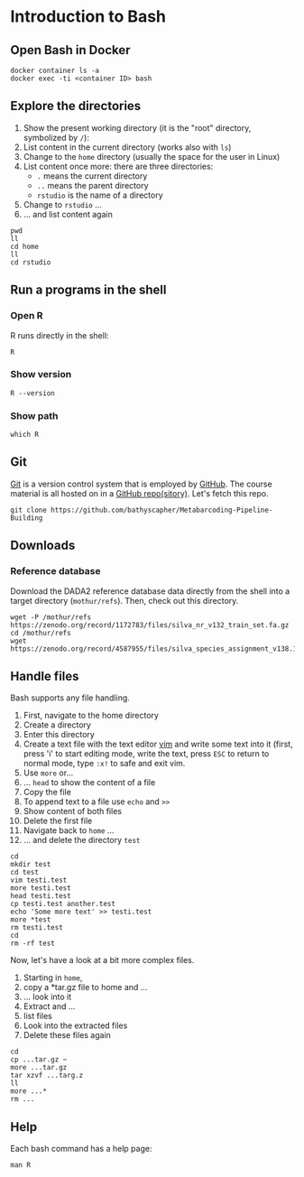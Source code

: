 # Introduction to Bash

## Open Bash in Docker
```
docker container ls -a
docker exec -ti <container ID> bash
```

## Explore the directories
1. Show the present working directory (it is the "root" directory, symbolized by `/`):
1. List content in the current directory (works also with `ls`)
1. Change to the `home` directory (usually the space for the user in Linux)
1. List content once more: there are three directories:
    * `.` means the current directory
    * `..` means the parent directory
    * `rstudio` is the name of a directory
1. Change to `rstudio` ...
1. ... and list content again

```
pwd
ll
cd home
ll
cd rstudio
```

## Run a programs in the shell 
### Open R
R runs directly in the shell:
```
R
```

### Show version
```
R --version
```

### Show path
```
which R
```


## Git
[Git](https://git-scm.com/) is a version control system that is employed by [GitHub](https://github.com/). The course material is all hosted on in a [GitHub repo(sitory)](https://github.com/bathyscapher/). Let's fetch this repo.
```
git clone https://github.com/bathyscapher/Metabarcoding-Pipeline-Building
```


## Downloads
### Reference database
Download the DADA2 reference database data directly from the shell into a target directory (`mothur/refs`). Then, check out this directory.
```
wget -P /mothur/refs https://zenodo.org/record/1172783/files/silva_nr_v132_train_set.fa.gz
cd /mothur/refs
wget https://zenodo.org/record/4587955/files/silva_species_assignment_v138.1.fa.gz
```


## Handle files
Bash supports any file handling.

1. First, navigate to the home directory
1. Create a directory
1. Enter this directory
1. Create a text file with the text editor [vim](https://github.com/vim/vim) and write some text into it (first, press 'i' to start editing mode, write the text, press `ESC` to return to normal mode, type `:x!` to safe and exit vim.
1. Use `more` or...
1. ... `head` to show the content of a file
1. Copy the file
1. To append text to a file use `echo` and `>>`
1. Show content of both files
1. Delete the first file
1. Navigate back to `home` ...
1. ... and delete the directory `test`

```
cd
mkdir test
cd test
vim testi.test
more testi.test
head testi.test
cp testi.test another.test
echo 'Some more text' >> testi.test
more *test
rm testi.test
cd
rm -rf test
```

Now, let's have a look at a bit more complex files.

1. Starting in `home`,
1. copy a *tar.gz file to home and ...
1. ... look into it
1. Extract and ...
1. list files
1. Look into the extracted files
1. Delete these files again

```
cd
cp ...tar.gz ~
more ...tar.gz
tar xzvf ...targ.z
ll
more ...*
rm ...
```


## Help
Each bash command has a help page:
```
man R
```




